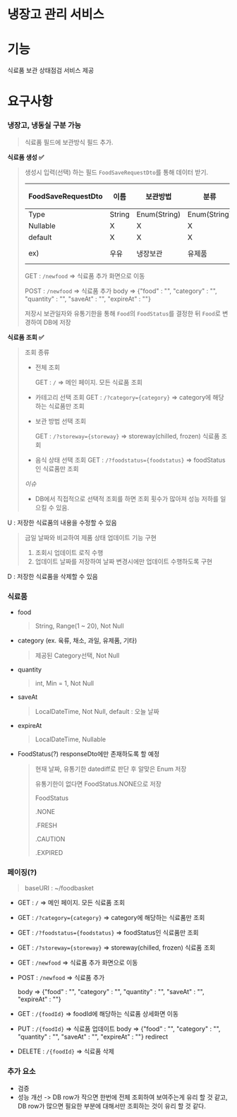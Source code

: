 # 냉장고 관리 서비스

# 기능

식료품 보관 상태점검 서비스 제공

# 요구사항

### **냉장고, 냉동실 구분 가능**

> 식료품 필드에 보관방식 필드 추가.

**식료품 생성 ✅**

> 생성시 입력(선택) 하는 필드
> `FoodSaveRequestDto`를 통해 데이터 받기.
>
> | FoodSaveRequestDto | 이름   | 보관방법     | 분류         | 수량 | 보관일자   | 유통기한   |
> | ------------------ | ------ | ------------ | ------------ | ---- | ---------- | ---------- |
> | Type               | String | Enum(String) | Enum(String) | int  | LocalDate  | LocalDate  |
> | Nullable           | X      | X            | X            | X    | X          | O          |
> | default            | X      | X            | X            | 1    | today      | X          |
> | ex)                | 우유   | 냉장보관     | 유제품       | 3    | 2022-02-11 | 2022-02-21 |
>
> GET : `/newfood` => 식료품 추가 화면으로 이동
>
> POST : `/newfood` => 식료품 추가 body => {"food" : "", "category" : "", "quantity" : "", "saveAt" : "", "expireAt" : ""}
>
> 저장시 보관일자와 유통기한을 통해 `Food`의 `FoodStatus`를 결정한 뒤 `Food`로 변경하여 DB에 저장



**식료품 조회 ✅**

> 조회 종류
>
> - 전체 조회
>
>   GET :  `/` => 메인 페이지. 모든 식료품 조회
>
> - 카테고리 선택 조회 GET : `/?category={category}` => category에 해당하는 식료품만 조회
>
> - 보관 방법 선택 조회
>
>   GET : `/?storeway={storeway}` => storeway(chilled, frozen) 식료품 조회
>
> - 음식 상태 선택 조회 GET : `/?foodstatus={foodstatus}` => foodStatus인 식료품만 조회
>
> *이슈*
>
> - DB에서 직접적으로 선택적 조회를 하면 조회 횟수가 많아져 성능 저하를 일으킬 수 있음.

U : 저장한 식료품의 내용을 수정할 수 있음

> 금일 날짜와 비교하여 제품 상태 업데이트 기능 구현
>
> 1. 조회시 업데이트 로직 수행
> 2. 업데이트 날짜를 저장하여 날짜 변경시에만 업데이트 수행하도록 구현

D : 저장한 식료품을 삭제할 수 있음

### **식료품**

- food

  > String, Range(1 ~ 20), Not Null

- category (ex. 육류, 채소, 과일, 유제품, 기타)

  > 제공된 Category선택, Not Null

- quantity

  > int, Min = 1, Not Null

- saveAt

  > LocalDateTime, Not Null, default : 오늘 날짜

- expireAt

  > LocalDateTime, Nullable

- FoodStatus(?) responseDto에만 존재하도록 할 예정

  > 현재 날짜, 유통기한 datediff로 판단 후 알맞은 Enum 저장
  >
  > 유통기한이 없다면 FoodStatus.NONE으로 저장
  >
  > FoodStatus
  >
  > .NONE
  >
  > .FRESH
  >
  > .CAUTION
  >
  > .EXPIRED

### **페이징(?)**

> baseURI : ~/foodbasket

- GET : `/` => 메인 페이지. 모든 식료품 조회

- GET : `/?category={category}` => category에 해당하는 식료품만 조회

- GET : `/?foodstatus={foodstatus}` => foodStatus인 식료품만 조회

- GET : `/?storeway={storeway}` => storeway(chilled, frozen) 식료품 조회

- GET : `/newfood` => 식료품 추가 화면으로 이동

- POST : `/newfood` => 식료품 추가

  body => {"food" : "", "category" : "", "quantity" : "", "saveAt" : "", "expireAt" : ""}

- GET : `/{foodId}` => foodId에 해당하는 식료품 상세화면 이동

- PUT : `/{foodId}` => 식료품 업데이트 body => {"food" : "", "category" : "", "quantity" : "", "saveAt" : "", "expireAt" : ""} redirect

- DELETE : `/{foodId}` => 식료품 삭제

### **추가 요소**

- 검증
- 성능 개선 -> DB row가 작으면 한번에 전체 조회하여 보여주는게 유리 할 것 같고, DB row가 많으면 필요한 부분에 대해서만 조회하는 것이 유리 할 것 같다.